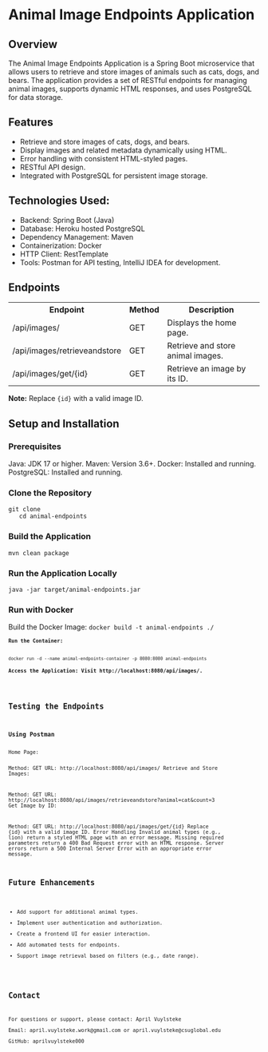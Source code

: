 <h1>Animal Image Endpoints Application</h1>
<h2>Overview</h2>
<p>The Animal Image Endpoints Application is a Spring Boot microservice that allows users to retrieve and store images of animals such as cats, dogs, and bears. The application provides a set of RESTful endpoints for managing animal images, supports dynamic HTML responses, and uses PostgreSQL for data storage.</p>

<h2>Features</h2>
<ul>
<li>Retrieve and store images of cats, dogs, and bears.</li>
<li>Display images and related metadata dynamically using HTML.</li>
<li>Error handling with consistent HTML-styled pages.</li>
<li>RESTful API design.</li>
<li>Integrated with PostgreSQL for persistent image storage.</li>
</ul>

<h2>Technologies Used:</h2>
<ul>
<li>Backend: Spring Boot (Java)</li>
<li>Database: Heroku hosted PostgreSQL</li>
<li>Dependency Management: Maven</li>
<li>Containerization: Docker</li>
<li>HTTP Client: RestTemplate</li>
<li>Tools: Postman for API testing, IntelliJ IDEA for development.</li>
</ul>

<h2>Endpoints</h2>

<table>
  <tr>
    <th>Endpoint</th>
    <th>Method</th>
    <th>Description</th>
  </tr>
  <tr>
    <td>/api/images/</td>
    <td>GET</td>
    <td>Displays the home page.</td>
  </tr>
  <tr>
    <td>/api/images/retrieveandstore</td>
    <td>GET</td>
    <td>Retrieve and store animal images.</td>
  </tr>
  <tr>
    <td>/api/images/get/{id}</td>
    <td>GET</td>
    <td>Retrieve an image by its ID.</td>
  </tr>
</table>

<p><strong>Note:</strong> Replace <code>{id}</code> with a valid image ID.</p>

<h2>Setup and Installation</h2>
<h3>Prerequisites</h3>
   Java: JDK 17 or higher.
   Maven: Version 3.6+.
   Docker: Installed and running.
   PostgreSQL: Installed and running.
<h3>Clone the Repository</h3>
   <code>git clone <repository-url>
   cd animal-endpoints</code>
<h3>Build the Application</h3>
   <code>mvn clean package</code>
<h3>Run the Application Locally</h3>
   <code>java -jar target/animal-endpoints.jar</code>
<h3>Run with Docker</h3>
   Build the Docker Image:
    <code>docker build -t animal-endpoints ./<code>
<h4>Run the Container:</h4>
<code>docker run -d --name animal-endpoints-container -p 8080:8080 animal-endpoints</code>
<h4>Access the Application: Visit http://localhost:8080/api/images/.</h4>

<h2>Testing the Endpoints</h2>
<h3>Using Postman</h3>
Home Page:

Method: GET
URL: http://localhost:8080/api/images/
Retrieve and Store Images:

Method: GET
URL: http://localhost:8080/api/images/retrieveandstore?animal=cat&count=3
Get Image by ID:

Method: GET
URL: http://localhost:8080/api/images/get/{id}
Replace {id} with a valid image ID.
Error Handling
Invalid animal types (e.g., lion) return a styled HTML page with an error message.
Missing required parameters return a 400 Bad Request error with an HTML response.
Server errors return a 500 Internal Server Error with an appropriate error message.

<h2>Future Enhancements</h2>
<ul>
<li>Add support for additional animal types.</li>
<li>Implement user authentication and authorization.</li>
<li>Create a frontend UI for easier interaction.</li>
<li>Add automated tests for endpoints.</li>
<li>Support image retrieval based on filters (e.g., date range).</li>
</ul>

<h2>Contact</h2>
<p>For questions or support, please contact: April Vuylsteke<br/>
Email: april.vuylsteke.work@gmail.com or april.vuylsteke@csuglobal.edu<br/>
GitHub: aprilvuylsteke000<br/></p>